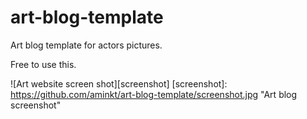 # art-blog-template
Art blog template for actors pictures.


Free to use this.

![Art website screen shot][screenshot]
[screenshot]: https://github.com/aminkt/art-blog-template/screenshot.jpg "Art blog screenshot"
